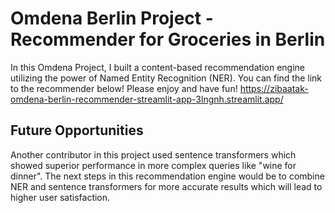 # Omdena Berlin Project - Recommender for Groceries in Berlin

In this Omdena Project, I built a content-based recommendation engine utilizing the power of Named Entity Recognition (NER). 
You can find the link to the recommender below! Please enjoy and have fun! 
https://zibaatak-omdena-berlin-recommender-streamlit-app-3lngnh.streamlit.app/


## Future Opportunities 
Another contributor in this project used sentence transformers which showed superior performance in more complex queries like "wine for dinner".
The next steps in this recommendation engine would be to combine NER and sentence transformers for more accurate results which will lead to higher 
user satisfaction.
